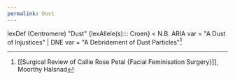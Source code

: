 ```yaml
---
permalink: Dust
---
```


lexDef (Centromere) "Dust" {lexAllele(s)::: Croen} < N.B. ARIA var = "A Dust of Injustices" | DNE var = "A Debridement of Dust Particles"[^DustCroen]

[^DustCroen]: [[Surgical Review of Callie Rose Petal {Facial Feminisation Surgery}]], Moorthy Halsnad
